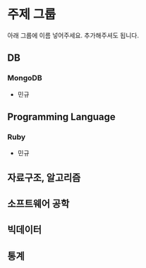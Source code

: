 # 주제 그룹

아래 그룹에 이름 넣어주세요. 추가해주셔도 됩니다.

## DB

### MongoDB

  * 민규

## Programming Language

### Ruby

  * 민규

## 자료구조, 알고리즘

## 소프트웨어 공학

## 빅데이터

## 통계